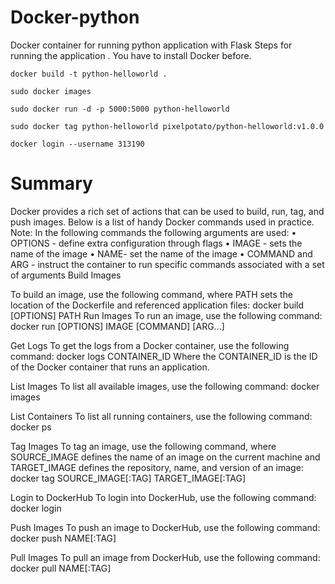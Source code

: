 # Docker-python
Docker container for running python application with Flask
Steps for running the application . You have to install Docker before.

```
docker build -t python-helloworld .
```
```
sudo docker images
```
```
sudo docker run -d -p 5000:5000 python-helloworld
```
```
sudo docker tag python-helloworld pixelpotato/python-helloworld:v1.0.0
```
```
docker login --username 313190
```

# Summary

Docker provides a rich set of actions that can be used to build, run, tag, and push images. Below is a list of handy Docker commands used in practice.
Note: In the following commands the following arguments are used:
•	OPTIONS - define extra configuration through flags
•	IMAGE - sets the name of the image
•	NAME- set the name of the image
•	COMMAND and ARG - instruct the container to run specific commands associated with a set of arguments
Build Images

To build an image, use the following command, where PATH sets the location of the Dockerfile and referenced application files:
docker build [OPTIONS] PATH
Run Images
To run an image, use the following command:
docker run [OPTIONS] IMAGE [COMMAND] [ARG...]

Get Logs
To get the logs from a Docker container, use the following command:
docker logs CONTAINER_ID
Where the CONTAINER_ID is the ID of the Docker container that runs an application.

List Images
To list all available images, use the following command:
docker images

List Containers
To list all running containers, use the following command:
docker ps

Tag Images
To tag an image, use the following command, where SOURCE_IMAGE defines the name of an image on the current machine and TARGET_IMAGE defines the repository, name, and version of an image:
docker tag SOURCE_IMAGE[:TAG] TARGET_IMAGE[:TAG]

Login to DockerHub
To login into DockerHub, use the following command:
docker login

Push Images
To push an image to DockerHub, use the following command:
docker push NAME[:TAG]

Pull Images
To pull an image from DockerHub, use the following command:
docker pull NAME[:TAG]

